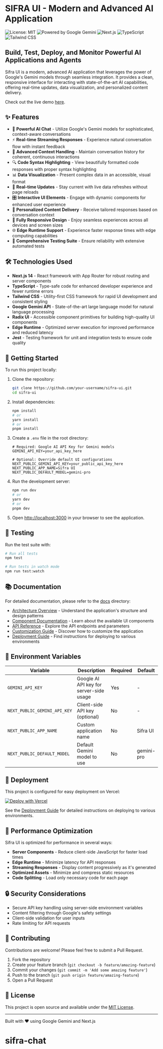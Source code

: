 # SIFRA UI - Modern and Advanced AI Application

![License: MIT](https://img.shields.io/badge/license-MIT-blue.svg?style=for-the-badge&color=%23000000)
![Powered by Google Gemini](https://img.shields.io/badge/POWERED%20BY-Google%20Gemini-4285F4.svg?style=for-the-badge&logo=google&logoColor=white)
![Next.js](https://img.shields.io/badge/Next.js-14-black?style=for-the-badge&logo=next.js&logoColor=white)
![TypeScript](https://img.shields.io/badge/TypeScript-007ACC?style=for-the-badge&logo=typescript&logoColor=white)
![Tailwind CSS](https://img.shields.io/badge/Tailwind_CSS-38B2AC?style=for-the-badge&logo=tailwind-css&logoColor=white)

## Build, Test, Deploy, and Monitor Powerful AI Applications and Agents

Sifra UI is a modern, advanced AI application that leverages the power of Google's Gemini models through seamless integration. It provides a clean, responsive interface for interacting with state-of-the-art AI capabilities, offering real-time updates, data visualization, and personalized content delivery.

Check out the live demo [here](https://your-demo-url.vercel.app).

## ✨ Features

- 💬 **Powerful AI Chat** - Utilize Google's Gemini models for sophisticated, context-aware conversations
- ⚡️ **Real-time Streaming Responses** - Experience natural conversation flow with instant feedback
- 🧠 **Advanced Context Handling** - Maintain conversation history for coherent, continuous interactions
- 🔍 **Code Syntax Highlighting** - View beautifully formatted code responses with proper syntax highlighting
- 📊 **Data Visualization** - Present complex data in an accessible, visual format
- 🔄 **Real-time Updates** - Stay current with live data refreshes without page reloads
- 🎛️ **Interactive UI Elements** - Engage with dynamic components for enhanced user experience
- 👤 **Personalized Content Delivery** - Receive tailored responses based on conversation context
- 📱 **Fully Responsive Design** - Enjoy seamless experiences across all devices and screen sizes
- 🌐 **Edge Runtime Support** - Experience faster response times with edge computing capabilities
- 🧪 **Comprehensive Testing Suite** - Ensure reliability with extensive automated tests

## 🛠️ Technologies Used

- **Next.js 14** - React framework with App Router for robust routing and server components
- **TypeScript** - Type-safe code for enhanced developer experience and fewer runtime errors
- **Tailwind CSS** - Utility-first CSS framework for rapid UI development and consistent styling
- **Google Gemini API** - State-of-the-art large language model for natural language processing
- **Radix UI** - Accessible component primitives for building high-quality UI components
- **Edge Runtime** - Optimized server execution for improved performance and reduced latency
- **Jest** - Testing framework for unit and integration tests to ensure code quality

## 🚀 Getting Started

To run this project locally:

1. Clone the repository:
   ```bash
   git clone https://github.com/your-username/sifra-ui.git
   cd sifra-ui
   ```

2. Install dependencies:
   ```bash
   npm install
   # or
   yarn install
   # or
   pnpm install
   ```

3. Create a `.env` file in the root directory:
   ```env
   # Required: Google AI API Key for Gemini models
   GEMINI_API_KEY=your_api_key_here
   
   # Optional: Override default UI configurations
   NEXT_PUBLIC_GEMINI_API_KEY=your_public_api_key_here
   NEXT_PUBLIC_APP_NAME=Sifra UI
   NEXT_PUBLIC_DEFAULT_MODEL=gemini-pro
   ```

4. Run the development server:
   ```bash
   npm run dev
   # or
   yarn dev
   # or
   pnpm dev
   ```

5. Open [http://localhost:3000](http://localhost:3000) in your browser to see the application.

## 🧪 Testing

Run the test suite with:

```bash
# Run all tests
npm test

# Run tests in watch mode
npm run test:watch
```

## 📚 Documentation

For detailed documentation, please refer to the [docs](./docs) directory:

- [Architecture Overview](./docs/architecture.md) - Understand the application's structure and design patterns
- [Component Documentation](./docs/components.md) - Learn about the available UI components
- [API Reference](./docs/api-reference.md) - Explore the API endpoints and parameters
- [Customization Guide](./docs/customization.md) - Discover how to customize the application
- [Deployment Guide](./docs/deployment.md) - Find instructions for deploying to various environments

## 🔄 Environment Variables

| Variable | Description | Required | Default |
|----------|-------------|----------|---------|
| `GEMINI_API_KEY` | Google AI API key for server-side usage | Yes | - |
| `NEXT_PUBLIC_GEMINI_API_KEY` | Client-side API key (optional) | No | - |
| `NEXT_PUBLIC_APP_NAME` | Custom application name | No | Sifra UI |
| `NEXT_PUBLIC_DEFAULT_MODEL` | Default Gemini model to use | No | gemini-pro |

## 🚢 Deployment

This project is configured for easy deployment on Vercel:

[![Deploy with Vercel](https://vercel.com/button)](https://vercel.com/new/clone?repository-url=https://github.com/your-username/sifra-ui)

See the [Deployment Guide](./docs/deployment.md) for detailed instructions on deploying to various environments.

## 🌟 Performance Optimization

Sifra UI is optimized for performance in several ways:

- **Server Components** - Reduce client-side JavaScript for faster load times
- **Edge Runtime** - Minimize latency for API responses
- **Streaming Responses** - Display content progressively as it's generated
- **Optimized Assets** - Minimize and compress static resources
- **Code Splitting** - Load only necessary code for each page

## 🔒 Security Considerations

- Secure API key handling using server-side environment variables
- Content filtering through Google's safety settings
- Client-side validation for user inputs
- Rate limiting for API requests

## 🤝 Contributing

Contributions are welcome! Please feel free to submit a Pull Request.

1. Fork the repository
2. Create your feature branch (`git checkout -b feature/amazing-feature`)
3. Commit your changes (`git commit -m 'Add some amazing feature'`)
4. Push to the branch (`git push origin feature/amazing-feature`)
5. Open a Pull Request

## 📄 License

This project is open source and available under the [MIT License](LICENSE).

---

Built with ❤️ using Google Gemini and Next.js
# sifra-chat
